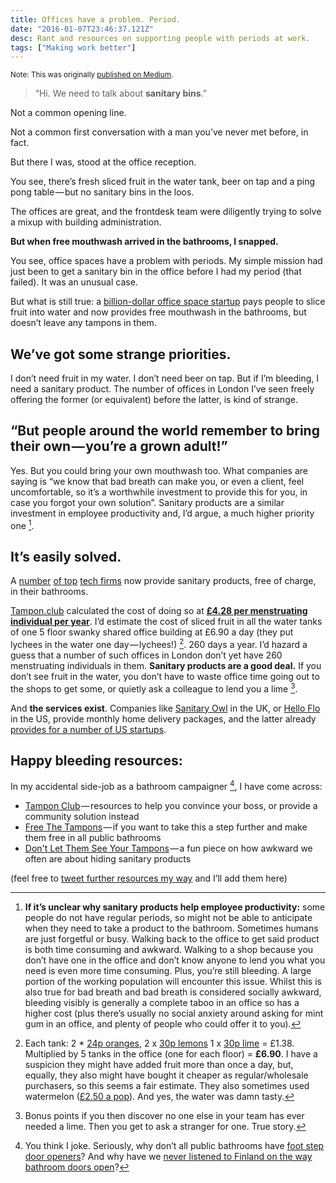 ```yaml
---
title: Offices have a problem. Period.
date: "2016-01-07T23:46:37.121Z"
desc: Rant and resources on supporting people with periods at work.
tags: ["Making work better"]
---
```


<small>Note: This was originally [published on Medium](https://medium.com/@jennyhbren/offices-have-a-problem-period-caede621936).</small>

> “Hi. We need to talk about **sanitary bins**.”

Not a common opening line.

Not a common first conversation with a man you’ve never met before, in fact.

But there I was, stood at the office reception.

You see, there’s fresh sliced fruit in the water tank, beer on tap and a ping pong table — but no sanitary bins in the loos.

The offices are great, and the frontdesk team were diligently trying to solve a mixup with building administration.

**But when free mouthwash arrived in the bathrooms, I snapped.**

You see, office spaces have a problem with periods. My simple mission had just been to get a sanitary bin in the office before I had my period (that failed). It was an unusual case.

But what is still true: a [billion-dollar office space startup](https://www.wework.com/) pays people to slice fruit into water and now provides free mouthwash in the bathrooms, but doesn’t leave any tampons in them.

## We’ve got some strange priorities.

I don’t need fruit in my water. I don’t need beer on tap. But if I’m bleeding, I need a sanitary product. The number of offices in London I’ve seen freely offering the former (or equivalent) before the latter, is kind of strange.

## “But people around the world remember to bring their own — you’re a grown adult!”

Yes. But you could bring your own mouthwash too. What companies are saying is “we know that bad breath can make you, or even a client, feel uncomfortable, so it’s a worthwhile investment to provide this for you, in case you forgot your own solution”. Sanitary products are a similar investment in employee productivity and, I’d argue, a much higher priority one [^1].

## It’s easily solved.

A [number](http://facebook.com) [of top](http://twitter.com) [tech firms](http://google.com) now provide sanitary products, free of charge, in their bathrooms.

[Tampon.club](http://www.tampon.club/) calculated the cost of doing so at [**£4.28 per menstruating individual per year**](http://www.tampon.club/tampon-club-for-folks-who-dont-use-tampons/provide-free-tampons/#how-much-will-it-cost). I’d estimate the cost of sliced fruit in all the water tanks of one 5 floor swanky shared office building at £6.90 a day (they put lychees in the water one day — lychees!) [^2]. 260 days a year. I’d hazard a guess that a number of such offices in London don’t yet have 260 menstruating individuals in them. **Sanitary products are a good deal.** If you don’t see fruit in the water, you don’t have to waste office time going out to the shops to get some, or quietly ask a colleague to lend you a lime [^3].

And **the services exist**. Companies like [Sanitary Owl](https://www.sanitaryowl.com) in the UK, or [Hello Flo](https://helloflo.com/) in the US, provide monthly home delivery packages, and the latter already [provides for a number of US startups](http://mic.com/articles/86819/if-men-had-their-period-would-tampons-in-your-office-be-free).

## Happy bleeding resources:

In my accidental side-job as a bathroom campaigner [^4], I have come across:

*   [Tampon Club](http://www.tampon.club/) — resources to help you convince your boss, or provide a community solution instead
*   [Free The Tampons](http://freethetampons.org/) — if you want to take this a step further and make them free in all public bathrooms
*   [Don't Let Them See Your Tampons](http://www.theatlantic.com/health/archive/2015/06/dont-let-them-see-your-tampons/394376/) — a fun piece on how awkward we often are about hiding sanitary products

(feel free to [tweet further resources my way](http://twitter.com/jennyhbren) and I’ll add them here)


[^1]: **If it’s unclear why sanitary products help employee productivity:** some people do not have regular periods, so might not be able to anticipate when they need to take a product to the bathroom. Sometimes humans are just forgetful or busy. Walking back to the office to get said product is both time consuming and awkward. Walking to a shop because you don’t have one in the office and don’t know anyone to lend you what you need is even more time consuming. Plus, you’re still bleeding. A large portion of the working population will encounter this issue. Whilst this is also true for bad breath and bad breath is considered socially awkward, bleeding visibly is generally a complete taboo in an office so has a higher cost (plus there’s usually no social anxiety around asking for mint gum in an office, and plenty of people who could offer it to you).

[^2]: Each tank: 2 * [24p oranges](http://www.mysupermarket.co.uk/Shopping/FindProducts.aspx?Query=orange), 2 x [30p lemons](http://www.mysupermarket.co.uk/grocery-categories/Lemons_in_Tesco.html) 1 x [30p lime](http://www.mysupermarket.co.uk/Shopping/FindProducts.aspx?Query=lime) = £1.38\. Multiplied by 5 tanks in the office (one for each floor) = **£6.90**. I have a suspicion they might have added fruit more than once a day, but, equally, they also might have bought it cheaper as regular/wholesale purchasers, so this seems a fair estimate. They also sometimes used watermelon ([£2.50 a pop](http://www.mysupermarket.co.uk/tesco-price-comparison/Fruit/Tesco_Watermelon.html)). And yes, the water was damn tasty.

[^3]: Bonus points if you then discover no one else in your team has ever needed a lime. Then you get to ask a stranger for one. True story.

[^4]: You think I joke. Seriously, why don’t all public bathrooms have [foot step door openers](http://www.stepnpull.com/)? And why have we [never listened to Finland on the way bathroom doors open](https://news.ycombinator.com/item?id=5025270)?
